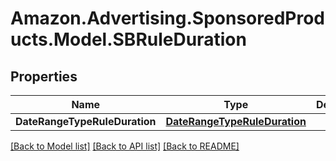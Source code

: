 # Amazon.Advertising.SponsoredProducts.Model.SBRuleDuration

## Properties

Name | Type | Description | Notes
------------ | ------------- | ------------- | -------------
**DateRangeTypeRuleDuration** | [**DateRangeTypeRuleDuration**](DateRangeTypeRuleDuration.md) |  | 

[[Back to Model list]](../README.md#documentation-for-models) [[Back to API list]](../README.md#documentation-for-api-endpoints) [[Back to README]](../README.md)

